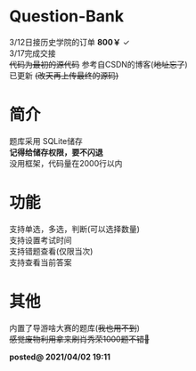 # Question-Bank
  
3/12日接历史学院的订单 __800￥__ ✓  
3/17完成交接  
~~代码为最初的源代码~~ 参考自CSDN的博客(~~地址忘了~~)  
已更新 ~~(改天再上传最终的源码)~~  
# 简介  
题库采用 SQLite储存  
__记得给储存权限，要不闪退__  
没用框架，代码量在2000行以内  
# 功能  
支持单选，多选，判断(可以选择数量)  
支持设置考试时间  
支持错题查看(仅限当次)  
支持查看当前答案  

# 其他  
内置了导游啥大赛的题库(~~我也用不到~~)  
~~感觉废物利用拿来刷肖秀荣1000题不错🤔~~  
  
__posted@ 2021/04/02 19:11__
